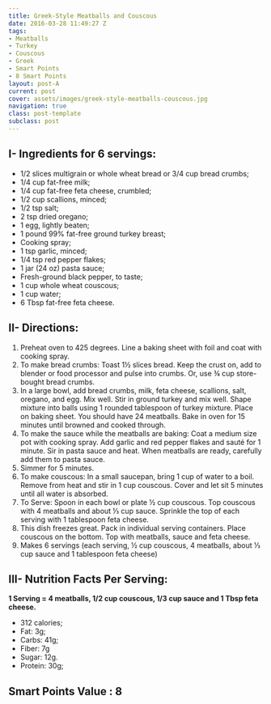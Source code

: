 ```yaml
---
title: Greek-Style Meatballs and Couscous
date: 2016-03-28 11:49:27 Z
tags:
- Meatballs
- Turkey
- Couscous
- Greek
- Smart Points
- 8 Smart Points
layout: post-A
current: post
cover: assets/images/greek-style-meatballs-couscous.jpg
navigation: true
class: post-template
subclass: post
---
```


## I- Ingredients for 6 servings:

* 1/2 slices multigrain or whole wheat bread or 3/4 cup bread crumbs;
* 1/4 cup fat-free milk;
* 1/4 cup fat-free feta cheese, crumbled;
* 1/2 cup scallions, minced;
* 1/2 tsp salt;
* 2 tsp dried oregano;
* 1 egg, lightly beaten;
* 1 pound 99% fat-free ground turkey breast;
* Cooking spray;
* 1 tsp garlic, minced;
* 1/4 tsp red pepper flakes;
* 1 jar (24 oz) pasta sauce;
* Fresh-ground black pepper, to taste;
* 1 cup whole wheat couscous;
* 1 cup water;
* 6 Tbsp fat-free feta cheese.

##  II- Directions:

1. Preheat oven to 425 degrees. Line a baking sheet with foil and coat with cooking spray.
1. To make bread crumbs: Toast 1½ slices bread. Keep the crust on, add to blender or food processor and pulse into crumbs. Or, use ¾ cup store-bought bread crumbs.
1. In a large bowl, add bread crumbs, milk, feta cheese, scallions, salt, oregano, and egg. Mix well. Stir in ground turkey and mix well. Shape mixture into balls using 1 rounded tablespoon of turkey mixture. Place on baking sheet. You should have 24 meatballs. Bake in oven for 15 minutes until browned and cooked through.
1. To make the sauce while the meatballs are baking: Coat a medium size pot with cooking spray. Add garlic and red pepper flakes and sauté for 1 minute. Sir in pasta sauce and heat. When meatballs are ready, carefully add them to pasta sauce.
1. Simmer for 5 minutes.
1. To make couscous: In a small saucepan, bring 1 cup of water to a boil. Remove from heat and stir in 1 cup couscous. Cover and let sit 5 minutes until all water is absorbed.
1. To Serve: Spoon in each bowl or plate ½ cup couscous. Top couscous with 4 meatballs and about ⅓ cup sauce. Sprinkle the top of each serving with 1 tablespoon feta cheese.
1. This dish freezes great. Pack in individual serving containers. Place couscous on the bottom. Top with meatballs, sauce and feta cheese.
1. Makes 6 servings (each serving, ½ cup couscous, 4 meatballs, about ⅓ cup sauce and 1 tablespoon feta cheese)

## III- Nutrition Facts Per Serving:

**1 Serving = 4 meatballs, 1/2 cup couscous, 1/3 cup sauce and 1 Tbsp feta cheese.**

* 312 calories;
* Fat: 3g;
* Carbs: 41g;
* Fiber: 7g
* Sugar: 12g.
* Protein: 30g;

## Smart Points Value : 8
